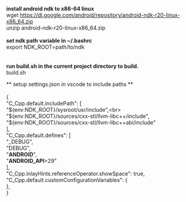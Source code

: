 **install android ndk to x86-64 linux**
<br>
wget https://dl.google.com/android/repository/android-ndk-r20-linux-x86_64.zip
<br>
unzip android-ndk-r20-linux-x86_64.zip
<br><br>
**set ndk path variable in ~/.bashrc**
<br>
export NDK_ROOT=path/to/ndk
<br>
<br><br>
**run build.sh in the current project directory to build.**
<br>
build.sh


** setup settings.json in vscode to include paths **
<br><br>
{<br>
    "C_Cpp.default.includePath": [<br>
        "${env:NDK_ROOT}/sysroot/usr/include",<br>
        "${env:NDK_ROOT}/sources/cxx-stl/llvm-libc++/include",<br>
        "${env:NDK_ROOT}/sources/cxx-stl/llvm-libc++abi/include"<br>
      ],<br>
      "C_Cpp.default.defines": [<br>
        "_DEBUG",<br>
        "DEBUG",<br>
        "__ANDROID__",<br>
        "__ANDROID_API__=29"<br>
    ],<br>
    "C_Cpp.inlayHints.referenceOperator.showSpace": true,<br>
    "C_Cpp.default.customConfigurationVariables": {<br>
    },<br>
}<br>

